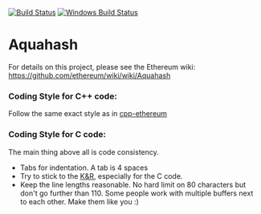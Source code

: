 [![Build Status](https://travis-ci.org/ethereum/aquahash.svg?branch=master)](https://travis-ci.org/ethereum/aquahash)
[![Windows Build Status](https://ci.appveyor.com/api/projects/status/github/debris/aquahash?branch=master&svg=true)](https://ci.appveyor.com/project/debris/aquahash-nr37r/branch/master)

# Aquahash

For details on this project, please see the Ethereum wiki:
https://github.com/ethereum/wiki/wiki/Aquahash

### Coding Style for C++ code:

Follow the same exact style as in [cpp-ethereum](https://github.com/ethereum/cpp-ethereum/blob/develop/CodingStandards.txt)

### Coding Style for C code:

The main thing above all is code consistency.

- Tabs for indentation. A tab is 4 spaces
- Try to stick to the [K&R](http://en.wikipedia.org/wiki/Indent_style#K.26R_style),
  especially for the C code.
- Keep the line lengths reasonable. No hard limit on 80 characters but don't go further
  than 110. Some people work with multiple buffers next to each other.
  Make them like you :)
